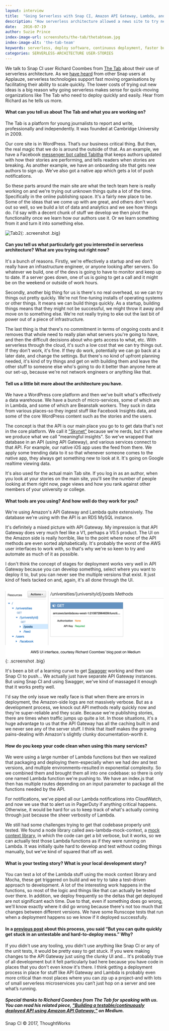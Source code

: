 ```yaml
---
layout: interview
title:  "Going Serverless with Snap CI, Amazon API Gateway, Lambda, and Swagger"
description: "How serverless architecture allowed a news site to try new things and move faster."
date:   2016-07-19
author: Suzie Prince
index-image-url: screenshots/the-tab/thetabteam.jpg
index-image-alt: 'the-tab-team'
keywords: serverless, deploy software, continuous deployment, faster builds, software deployment, the Tab
categories: SERVERLESS-ARCHITECTURE USER-STORIES
---
```


We talk to Snap CI user Richard Coombes from [The Tab](http://thetab.com/) about their use of serverless architecture. As we [have heard](https://blog.snap-ci.com/blog/2016/05/03/serverless-architecture-burst-traffic-applauze/) from other Snap users at Applauze, serverless technologies support fast moving organisations by facilitating their ability to scale quickly. The lower costs of trying out new ideas is a big reason why going serverless makes sense for quick-moving organizations like The Tab who need to deploy quickly and easily. Hear from Richard as he tells us more.


#### What can you tell us about The Tab and what you are working on?

The Tab is a platform for young journalists to report and write, professionally and independently. It was founded at Cambridge University in 2009.

Our core site is in WordPress. That’s our business critical thing. But then, the real magic that we do is around the outside of that. As an example, we have a Facebook [messenger bot called Tabitha](https://www.messenger.com/t/TheTabOfficial) that keeps authors updated with how their stories are performing, and tells readers when stories are breaking. As another example, we have an onboarding site that gets new authors to sign up. We've also got a native app which gets a lot of push notifications.

So these parts around the main site are what the tech team here is really working on and we're trying out unknown things quite a lot of the time. Specifically in the online publishing space. It's a fairly new place to be. Some of the ideas that we come up with are great, and others don't work out so well, so we build a lot of data and analytics and we see how things do. I'd say with a decent chunk of stuff we develop we then pivot the functionality once we learn how our authors use it. Or we learn something from it and turn it into something else.

![Tab2](/assets/images/screenshots/the-tab/thetabteam.png){: .screenshot .big}

#### Can you tell us what particularly got you interested in serverless architecture? What are you trying out right now?

It's a bunch of reasons. Firstly, we're effectively a startup and we don't really have an infrastructure engineer, or anyone looking after servers. So whatever we build, one of the devs is going to have to monitor and keep up to date. If a server goes down, one of us is going to get a call and it might be on the weekend or outside of work hours.

Secondly, another big thing for us is there's no real overhead, so we can try things out pretty quickly. We're not fine-tuning installs of operating systems or other things. It means we can build things quickly. As a startup, building things means that they might not be successful, we might throw it away and move on to something else. We're not really trying to eke out the last bit of power out of a piece of infrastructure.

The last thing is that there's no commitment in terms of ongoing costs and it removes that whole need to really plan what servers you're going to have, and then the difficult decisions about who gets access to what, etc. With serverless through the cloud, it's such a low cost that we can try things out. If they don't work, it's fine. If they do work, potentially we can go back at a later date, and change the settings. But there's no kind of upfront planning needed, it's kind of try things and get on with building them and leave the other stuff to someone else who's going to do it better than anyone here at our set-up, because we're not network engineers or anything like that.

#### Tell us a little bit more about the architecture you have.

We have a WordPress core platform and then we've built what's effectively a data warehouse. We have a bunch of micro-services, some of which are in Lambda, and some of which are Beanstalk workers. They suck in data from various places-so they ingest stuff like Facebook Insights data, and some of the core WordPress content such as the stories and the users.

The concept is that the API is our main place you go to to get data that's not in the core platform. We call it ["Skynet"](https://en.wikipedia.org/wiki/Skynet_(Terminator)) because we're nerds, but it's where we produce what we call "meaningful insights". So we've wrapped that database in an API (using API Gateway), and various services connect to that API. For example, our native iOS app uses the feed from there. We apply some trending data to it so that whenever someone comes to the native app, they always get something new to look at it. It's going on Google realtime viewing data.

It's also used for the actual main Tab site. If you log in as an author, when you look at your stories on the main site, you'll see the number of people looking at them right now, page views and how you rank against other members of your university or college.

#### What tools are you using? And how well do they work for you?

We're using Amazon's API Gateway and Lambda quite extensively. The database we're using with the API is an RDS MySQL instance.

It's definitely a mixed picture with API Gateway. My impression is that API Gateway does very much feel like a V1, perhaps a V0.5 product. The UI on the Amazon side is really horrible, like to the point where none of the API methods are even sorted alphabetically. It's probably the worst of the AWS user interfaces to work with, so that's why we're so keen to try and automate as much of it as possible.

I don't think the concept of stages for deployment works very well in API Gateway because you can develop something, select where you want to deploy it to, but you can never see the multiple versions that exist. It just kind of feels tacked on and, again, it's all done through the UI.

![AmazonUI](/assets/images/screenshots/the-tab/amazon-ui-with-caption-01.png){: .screenshot .big}

It's been a bit of a learning curve to get [Swagger](http://swagger.io/) working and then use Snap CI to push... We actually just have separate API Gateway instances. But using Snap CI and using Swagger, we've kind of massaged it enough that it works pretty well.

I'd say the only issue we really face is that when there are errors in deployment, the Amazon-side logs are not massively verbose. But as a development process, we knock out API methods really quickly now and they're super-reliable and they scale. Because we're publishing stories, there are times when traffic jumps up quite a lot. In those situations, it's a huge advantage to us that the API Gateway has all the caching built in and we never see any of the server stuff. I think that itself makes the growing pains-dealing with Amazon's slightly clunky documentation-worth it.

#### How do you keep your code clean when using this many services?

We were using a large number of Lambda functions but then we realized that packaging and deploying them-especially when we had dev and test versions, and multiple environments-resulted in exponential complexity. So we combined them and brought them all into one codebase: so there is only one named Lambda function we're pushing to. We have an index.js that then has multiple routes depending on an input parameter to package all the functions needed by the API.

For notifications, we've piped all our Lambda notifications into CloudWatch, and now we use that to alert us in PagerDuty if anything critical happens. Otherwise, it would be hard for us to keep track of what's actually coming through just because the sheer verbosity of Lambda.

We still had some challenges trying to get that codebase properly unit tested. We found a node library called aws-lambda-mock-context, a [mock context library](https://github.com/SamVerschueren/aws-lambda-mock-context), in which the code can get a bit verbose, but it works, so we can actually test those Lambda functions as if they were running on Lambda. It was initially quite hard to develop and test without coding things manually, but we've kind of squared that off as well.

#### What is your testing story?  What is your local development story?

You can test a lot of the Lambda stuff using the mock context library and Mocha, these get triggered on build and we try to take a test-driven approach to development. A lot of the interesting work happens in the functions, so most of the logic and things like that can actually be tested over there. In addition, we deploy frequently so the deltas that get deployed are not significant each time. Due to that, even if something does go wrong, we'll know exactly where it did go wrong because there's not too much that changes between different versions. We have some Runscope tests that run when a deployment happens so we know if it deployed successfully.

#### In a [previous post](https://medium.com/@coomberc/building-a-testable-continuously-deployed-api-using-amazon-api-gateway-3654addd5a0e#.9n1cav9jn) about this process, you said “But you can quite quickly get stuck in an untestable and hard-to-deploy mess.” Why?

If you didn't use any tooling, you didn't use anything like Snap CI or any of the unit tests, it would be pretty easy to get stuck. If you were making changes to the API Gateway just using the clunky UI and... It's probably true of all development but it felt particularly bad here because you have code in places that you don't even know it's there. I think getting a deployment process in place for stuff like API Gateway and Lambda is probably even more critical than most places where you can zip up a project-and with lots of small serverless microservices you can’t just hop on a server and see what’s running.

##### Special thanks to Richard Coombes from The Tab for speaking with us. You can read his related piece, ["Building a testable/continuously deployed API using Amazon API Gateway,"](https://medium.com/@coomberc/building-a-testable-continuously-deployed-api-using-amazon-api-gateway-3654addd5a0e#.9n1cav9jn) on Medium.

 
Snap CI © 2017, ThoughtWorks
